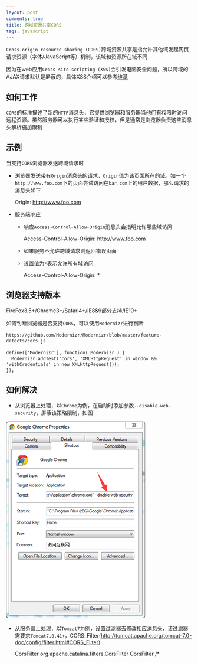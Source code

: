 ```yaml
---
layout: post
comments: true
title: 跨域资源共享CORS
tags: javascript
---
```


`Cross-origin resource sharing (CORS)`跨域资源共享是指允许其他域发起网页请求资源（字体/JavaScript等）机制，该域和资源所在域不同

因为在web应用`Cross-site scripting (XSS)`会引发电脑安全问题，所以跨域的AJAX请求默认是屏蔽的，具体XSS介绍可以参考[维基](http://en.wikipedia.org/wiki/Cross-site_scripting)

## 如何工作
`CORS`的标准描述了新的`HTTP`消息头，它提供浏览器和服务器当他们有权限时访问远程资源。虽然服务器可以执行某些验证和授权，但是通常是浏览器负责这些消息头解析施加限制

## 示例
当支持`CORS`浏览器发送跨域请求时

- 浏览器发送带有`Origin`消息头的请求，`Origin`值为该页面所在的域。如一个`http://www.foo.com`下的页面尝试访问在`bar.com`上的用户数据，那么请求的消息头如下

	Origin: http://www.foo.com
	
- 服务端响应
	- 响应`Access-Control-Allow-Origin`消息头会指明允许哪些域访问
	
		Access-Control-Allow-Origin: http://www.foo.com
		
	- 如果服务不允许跨域请求则返回错误页面
	
	- 设置值为`*`表示允许所有域访问
	
		Access-Control-Allow-Origin: *

## 浏览器支持版本
FireFox3.5+/Chrome3+/Safari4+/IE8&9部分支持/IE10+

如何判断浏览器是否支持`CORS`，可以使用`Modernizr`进行判断

	https://github.com/Modernizr/Modernizr/blob/master/feature-detects/cors.js
	
	define(['Modernizr'], function( Modernizr ) {
	  Modernizr.addTest('cors', 'XMLHttpRequest' in window && 'withCredentials' in new XMLHttpRequest());
	});
	
## 如何解决

- 从浏览器上处理，以`Chrome`为例，在启动时添加参数`--disable-web-security`，屏蔽该策略限制，如图

![](/assets/images/posts/disable-web-security.png)

- 从服务器上处理，以`Tomcat7`为例，设置过滤器去修改相应消息头，该过滤器需要求`Tomcat7.0.41+`，CORS_Filter(http://tomcat.apache.org/tomcat-7.0-doc/config/filter.html#CORS_Filter)

	<filter>
	  <filter-name>CorsFilter</filter-name>
	  <filter-class>org.apache.catalina.filters.CorsFilter</filter-class>
	</filter>
	<filter-mapping>
	  <filter-name>CorsFilter</filter-name>
	  <url-pattern>/*</url-pattern>
	</filter-mapping>






